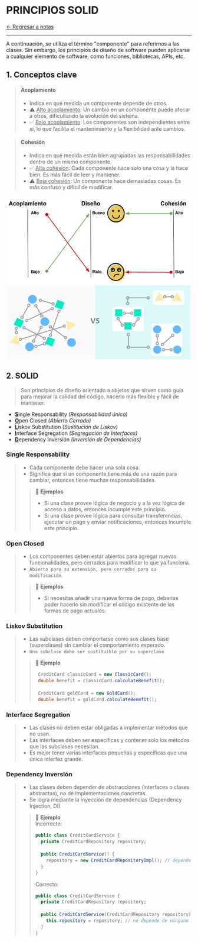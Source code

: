 # PRINCIPIOS SOLID

[← Regresar a notas](../../README.md) <br>

---

A continuación, se utiliza el término "componente" para referirnos a las clases. 
Sin embargo, los principios de diseño de software pueden aplicarse a cualquier elemento de software, como funciones, bibliotecas, APIs, etc.

## 1. Conceptos clave

> #### Acoplamiento
> - Indica en qué medida un componente depende de otros.
> - ⚠️ <u>Alto acoplamiento</u>: Un cambio en un componente puede afecar a otros, dificultando la evolución del sistema.
> - ✅ <u>Bajo acoplamiento</u>: Los componentes son independientes entre sí, lo que facilita el mantenimiento y la flexibilidad ante cambios.

> #### Cohesión
> - Indica en qué medida están bien agrupadas las responsabilidades dentro de un mismo componente.
> - ✅ <u>Alta cohesión</u>: Cada componente hace solo una cosa y la hace bien. Es más fácil de leer y mantener.
> - ⚠️  ️<u>Baja cohesión</u>: Un componente hace demasiadas cosas. Es más confuso y difícil de modificar.

<img src="../resources/images/19-solid/coupling-and-cohesion.png" width="500" height="240">
<br>
<img src="../resources/images/19-solid/coupling-vs-cohesion.png" width="500" height="200">


## 2. SOLID
> Son principios de diseño orientado a objetos que sirven como guía para mejorar la calidad del código, hacerlo más flexible y fácil de mantener.

- <u>**S**</u>ingle Responsability *(Responsabilidad única)*
- <u>**O**</u>pen Closed *(Abierto Cerrado)*
- <u>**L**</u>iskov Substitution *(Sustitución de Liskov)*
- <u>**I**</u>nterface Segregation *(Segregación de Interfaces)*
- <u>**D**</u>ependency Inversión *(Inversión de Dependencias)*

### Single Responsability
> - Cada componente debe hacer una sola cosa.
> - Significa que si un componente tiene más de una razón para cambiar, entonces tiene muchas responsabilidades.
>
> > 📌 **Ejemplos** <br>
> > - Si una clase provee lógica de negocio y a la vez lógica de acceso a datos, entonces incumple este principio.
> > - Si una clase provee lógica para consultar transferencias, ejecutar un pago y enviar notificaciones, entonces incumple este principio.

### Open Closed
> - Los componentes deben estar abiertos para agregar nuevas funcionalidades, pero cerrados para modificar lo que ya funciona.
> - `Abierto para su extensión, pero cerrados para su modificación`.
>
> > 📌 **Ejemplos** <br>
> > - Si necesitas añadir una nueva forma de pago, deberías poder hacerlo sin modificar el código existente de las formas de pago actuales.


### Liskov Substitution
> - Las subclases deben comportarse como sus clases base (superclases) sin cambiar el comportamiento esperado. 
> - `Una subclase debe ser sustituible por su superclase`
>
>>  📌 **Ejemplo** <br>
>> ```java
>>  CreditCard classicCard = new ClassicCard();
>>  double benefit = classicCard.calculateBenefit();
>> 
>>  CreditCard goldCard = new GoldCard();
>>  double benefit = goldCard.calculateBenefit();
>> ````

### Interface Segregation
> - Las clases no deben estar obligadas a implementar métodos que no usan.
> - Las interfaces deben ser específicas y contener solo los métodos que las subclases necesitan.
> - Es mejor tener varias interfaces pequeñas y específicas que una única interfaz grande.

### Dependency Inversión
> - Las clases deben depender de abstracciones (interfaces o clases abstractas), no de implementaciones concretas.
> - Se logra mediante la inyección de dependencias (Dependency Injection, DI).
>
>> 📌 **Ejemplo** <br>
>> Incorrecto:
>> ```java
>> public class CreditCardService {
>>   private CreditCardRepository repository;
>> 
>>   public CreditCardService() {
>>     repository = new CreditCardRepositoryImpl(); // depende de una instancia de una clase concreta ❌
>>   }
>> }
>> ```
>>
>> Correcto:
>> ```java
>> public class CreditCardService {
>>   private CreditCardRepository repository;
>> 
>>   public CreditCardService(CreditCardRepository repository) {
>>     this.repository = repository; // no depende de ninguna implementación concreta gracias a la DI ✅
>>   }
>> }
>> ```
